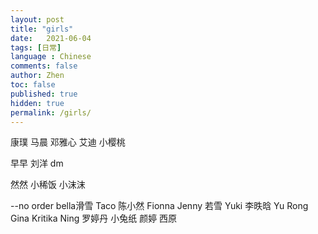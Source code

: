 ```yaml
---
layout: post
title: "girls"
date:   2021-06-04
tags: [日常]
language : Chinese
comments: false
author: Zhen
toc: false
published: true
hidden: true
permalink: /girls/
---
```


康璞
马晨
邓雅心
艾迪
小樱桃

早早
刘洋
dm

然然
小稀饭
小沫沫

--no order
bella滑雪
Taco
陈小然
Fionna
Jenny
若雪
Yuki
李昳晗
Yu Rong
Gina
Kritika
Ning
罗婷丹
小兔纸
颜婷
西原
<!--stackedit_data:
eyJoaXN0b3J5IjpbLTEwNTk1MDg0NCwtODM1OTY5NTk3LC03Mj
A0MDIxMDMsOTMwNzQyMzUsMTY3MDI4Mzk5NCw0MTk4NDUzNCwt
NTkyOTczNDg1LC0xMDE1NTM5NTY2LC0xMDIwNTQ4MjM1XX0=
-->
